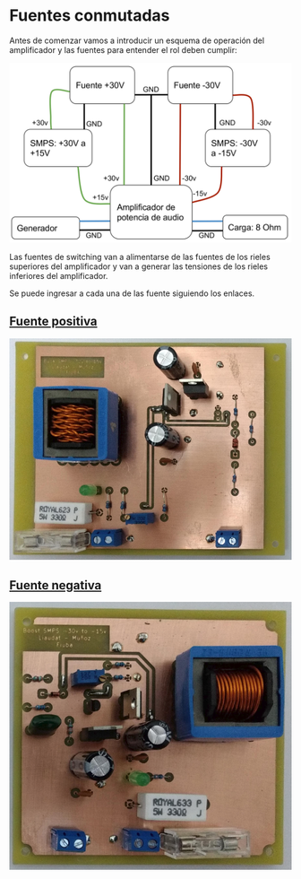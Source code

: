 # Fuentes conmutadas

Antes de comenzar vamos a introducir un esquema de operación del amplificador y las fuentes para entender el rol deben cumplir:

<p align="center">
  <img src="imgs/esquema_amplificador.png?raw=true" width="1000" title="hover text">
</p>

Las fuentes de switching van a alimentarse de las fuentes de los rieles superiores del amplificador y van a generar las tensiones de los rieles inferiores del amplificador. 

Se puede ingresar a cada una de las fuente siguiendo los enlaces.



## [Fuente positiva](https://github.com/tobias-liaudat/ClassG_amp/tree/master/Fuente%20SW/fuente_positiva)

<p align="center">
  <img src="imgs/fuente_positiva.png?raw=true" width="800" title="hover text">
</p>


## [Fuente negativa](https://github.com/tobias-liaudat/ClassG_amp/tree/master/Fuente%20SW/fuente_negativa)

<p align="center">
  <img src="imgs/fuente_negativa.png?raw=true" width="800" title="hover text">
</p>

